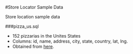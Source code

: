 #Store Locator Sample Data

Store location sample data

###pizza_us.sql
- 152 pizzarias in the Unites States
- Columns: id, name, address, city, state, country, lat, lng.
- Obtained from [here](http://code.google.com/apis/maps/articles/phpsqlsearch.html#populatetable).